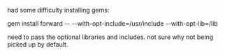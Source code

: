 had some difficulty installing gems:

 gem install forward -- --with-opt-include=/usr/include --with-opt-lib=/lib

need to pass the optional libraries and includes.  not sure why not being picked up by default.

